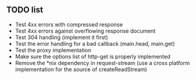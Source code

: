 ## TODO list

 * Test 4xx errors with compressed response
 * Test 4xx errors against overflowing response document
 * Test 304 handling (implement it first)
 * Test the error handling for a bad callback (main.head, main.get)
 * Test the proxy implementation
 * Make sure the options list of http-get is properly implemented
 * Remove the *nix dependency in request-stream (use a cross platform implementation for the source of createReadStream)
 